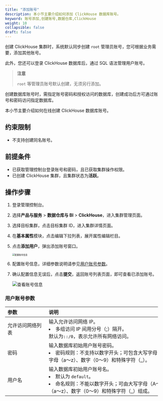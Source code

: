 ```yaml
---
title: "添加账号"
description: 本小节主要介绍如何添加 ClickHouse 数据库账号。 
keyword: 账号添加,创建账号,数据仓库,ClickHouse
weight: 10
collapsible: false
draft: false
---
```



创建 ClickHouse 集群时，系统默认同步创建 `root` 管理员账号，您可根据业务需要，添加其他账号。

此外，您还可以登录 ClickHouse 数据库后，通过 SQL 语法管理用户账号。

> **注意**
> 
> `root` 等管理员账号默认创建，无须另行添加。

创建数据库账号时，需指定账号密码和授权访问的数据库，创建成功后方可通过账号和密码访问指定数据库。

本小节主要介绍如何在线创建 ClickHouse 数据库账号。

## 约束限制

- 不支持创建同名账号。

## 前提条件

- 已获取管理控制台登录账号和密码，且已获取集群操作权限。
- 已创建 ClickHouse 集群，且集群状态为**活跃**。

## 操作步骤

1. 登录管理控制台。
2. 选择**产品与服务** > **数据仓库与 BI** > **ClickHouse**，进入集群管理页面。
3. 选择目标集群，点击目标集群 ID，进入集群详情页面。
4. 在**基本属性**模块，点击编辑下拉列表，展开属性编辑栏目。
5. 点击**添加用户**，弹出添加账号窗口。
   
   <img src="../../../_images/set_user_info.png" alt="配置账号信息" style="zoom:50%;" />

6. 配置账号信息，详细参数说明请参见[用户账号参数](#用户账号参数)。

7. 确认配置信息无误后，点击**提交**，返回账号列表页面，即可查看已添加账号。

   ![查看账号信息](../../../_images/check_user.png)

### 用户账号参数

|  <span style="display:inline-block;width:120px">参数</span> | <span style="display:inline-block;width:480px">说明</span>  |
|:--- |:--- |
| 允许访问网络列表| 输入允许访问网络 IP。<li>多组访问 IP 间用分号（;）隔开。 <br>默认为`::/0`，表示允许所有网络访问。|
|   密码   |  输入数据库初始用户账号密码。<li>密码规则：不支持以数字开头；可包含大写字母（A～Z)、小写字母（a～z）、数字（0～9）和特殊字符（_）。   |
|   用户名     |  输入数据库初始用户账号名。<li>默认为 `default`。<li>命名规则：不能以数字开头；可由大写字母（A～Z)、小写字母（a～z）、数字（0～9）和特殊字符（_）组成。  |

